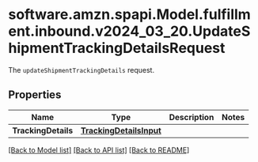 # software.amzn.spapi.Model.fulfillment.inbound.v2024_03_20.UpdateShipmentTrackingDetailsRequest
The `updateShipmentTrackingDetails` request.

## Properties

Name | Type | Description | Notes
------------ | ------------- | ------------- | -------------
**TrackingDetails** | [**TrackingDetailsInput**](TrackingDetailsInput.md) |  | 

[[Back to Model list]](../README.md#documentation-for-models) [[Back to API list]](../README.md#documentation-for-api-endpoints) [[Back to README]](../README.md)

